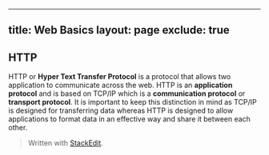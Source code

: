 
---
title: Web Basics
layout: page
exclude: true
---
## HTTP
HTTP or **Hyper Text Transfer Protocol** is a protocol that allows two application to communicate across the web. HTTP is an **application protocol** and is based on TCP/IP which is a **communication protocol** or **transport protocol**. It is important to keep this distinction in mind as TCP/IP is designed for transferring data whereas HTTP is designed to allow applications to format data in an effective way and share it between each other.
> Written with [StackEdit](https://stackedit.io/).
<!--stackedit_data:
eyJoaXN0b3J5IjpbLTIxNDQyMDA5MjddfQ==
-->